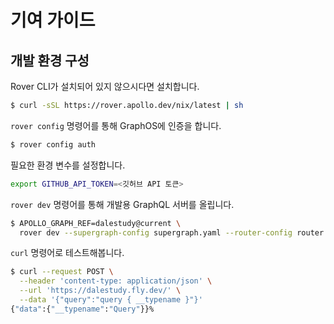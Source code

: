 # 기여 가이드

## 개발 환경 구성

Rover CLI가 설치되어 있지 않으시다면 설치합니다.

```sh
$ curl -sSL https://rover.apollo.dev/nix/latest | sh
```

`rover config` 명령어를 통해 GraphOS에 인증을 합니다.

```sh
$ rover config auth
```

필요한 환경 변수를 설정합니다.

```sh
export GITHUB_API_TOKEN=<깃허브 API 토큰>
```

`rover dev` 명령어를 통해 개발용 GraphQL 서버를 올립니다.

```sh
$ APOLLO_GRAPH_REF=dalestudy@current \
  rover dev --supergraph-config supergraph.yaml --router-config router.yaml
```

`curl` 명령어로 테스트해봅니다.

```sh
$ curl --request POST \
  --header 'content-type: application/json' \
  --url 'https://dalestudy.fly.dev/' \
  --data '{"query":"query { __typename }"}'
{"data":{"__typename":"Query"}}%
```
